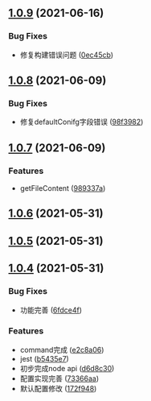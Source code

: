 ## [1.0.9](https://gitee.com/agile-development-system/cli-plugin-doc/compare/v1.0.8...v1.0.9) (2021-06-16)


### Bug Fixes

* 修复构建错误问题 ([0ec45cb](https://gitee.com/agile-development-system/cli-plugin-doc/commits/0ec45cb921d15dbe17367e07ab724ebfffa8e5d8))



## [1.0.8](https://gitee.com/agile-development-system/cli-plugin-doc/compare/v1.0.7...v1.0.8) (2021-06-09)


### Bug Fixes

* 修复defaultConifg字段错误 ([98f3982](https://gitee.com/agile-development-system/cli-plugin-doc/commits/98f3982d01279b84ad10a7e00e7e3a4e7a066c46))



## [1.0.7](https://gitee.com/agile-development-system/cli-plugin-doc/compare/v1.0.6...v1.0.7) (2021-06-09)


### Features

* getFileContent ([989337a](https://gitee.com/agile-development-system/cli-plugin-doc/commits/989337aea04b985a5e5e9ad6cf8f1332ccc23bfd))



## [1.0.6](https://gitee.com/agile-development-system/cli-plugin-doc/compare/v1.0.5...v1.0.6) (2021-05-31)



## [1.0.5](https://gitee.com/agile-development-system/cli-plugin-doc/compare/v1.0.4...v1.0.5) (2021-05-31)



## [1.0.4](https://gitee.com/agile-development-system/cli-plugin-doc/compare/d6d8c301d0b6722d71e2f4f9a2eb99c855928467...v1.0.4) (2021-05-31)


### Bug Fixes

* 功能完善 ([6fdce4f](https://gitee.com/agile-development-system/cli-plugin-doc/commits/6fdce4f7b6748743b522242f0d96a24ba87bc8fb))


### Features

* command完成 ([e2c8a06](https://gitee.com/agile-development-system/cli-plugin-doc/commits/e2c8a06218b5ed5fefbe34b6882ef99a220ac6a1))
* jest ([b5435e7](https://gitee.com/agile-development-system/cli-plugin-doc/commits/b5435e7a9a69c6dbd52bdbce8eb9450927ddcaab))
* 初步完成node api ([d6d8c30](https://gitee.com/agile-development-system/cli-plugin-doc/commits/d6d8c301d0b6722d71e2f4f9a2eb99c855928467))
* 配置实现完善 ([73366aa](https://gitee.com/agile-development-system/cli-plugin-doc/commits/73366aae5f4c256ae5720addf25b2d2d798f8051))
* 默认配置修改 ([172f948](https://gitee.com/agile-development-system/cli-plugin-doc/commits/172f9481ff91da2f72f5a829eef8d6ef4b08a9bf))



